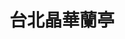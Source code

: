 ---
title: "台北晶華蘭亭"
description: "台北晶華蘭亭"
layout: shop
keywords:
  - 美食競賽
  - 台灣美食
  - 美食精選
datePublished: "2025-06-30"
dateModified: "2025-07-03"
city: "台北市"
district: "中山區"
address: "台北市中山區中山北路二段39巷3號"
phone: "0225215000#3680"
geo: "25.054188522340223, 121.52424008371192"
google_map: "https://maps.app.goo.gl/48jZuEnSb5hXnG729"
footinder: "https://footinder.com.tw/%E5%8F%B0%E5%8C%97%E5%B8%82%E4%B8%AD%E5%B1%B1%E5%8D%80/52645/"
official: "https://www.regenttaiwan.com/dining/lan-ting"
award:
  - name: "500盤"
    year: "2024"
    entries:
      - dishes:
          - "四季豆捲餅"
          - "東坡肉"

---
